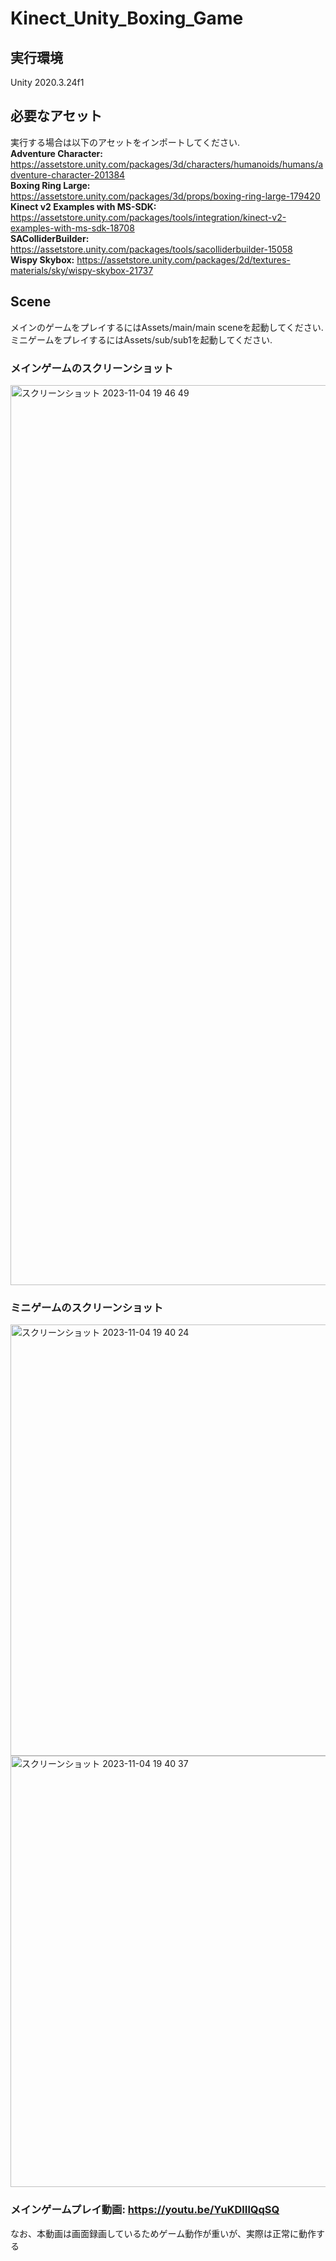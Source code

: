 # Kinect_Unity_Boxing_Game
## 実行環境
Unity 2020.3.24f1
## 必要なアセット
実行する場合は以下のアセットをインポートしてください.  
**Adventure Character:** https://assetstore.unity.com/packages/3d/characters/humanoids/humans/adventure-character-201384  
**Boxing Ring Large:** https://assetstore.unity.com/packages/3d/props/boxing-ring-large-179420  
**Kinect v2 Examples with MS-SDK:** https://assetstore.unity.com/packages/tools/integration/kinect-v2-examples-with-ms-sdk-18708  
**SAColliderBuilder:** https://assetstore.unity.com/packages/tools/sacolliderbuilder-15058  
**Wispy Skybox:** https://assetstore.unity.com/packages/2d/textures-materials/sky/wispy-skybox-21737
## Scene
メインのゲームをプレイするにはAssets/main/main sceneを起動してください.
ミニゲームをプレイするにはAssets/sub/sub1を起動してください.
### メインゲームのスクリーンショット
<img width="1440" alt="スクリーンショット 2023-11-04 19 46 49" src="https://github.com/takaYASUuu/Kinect_Unity_Boxing_Game/assets/142349457/70ab8fa6-7572-4188-a406-1f1a8752c058">

### ミニゲームのスクリーンショット
<img width="690" alt="スクリーンショット 2023-11-04 19 40 24" src="https://github.com/takaYASUuu/Kinect_Unity_Boxing_Game/assets/142349457/5e28782c-9a3d-4811-932e-1f8954fc3bf8">
<img width="690" alt="スクリーンショット 2023-11-04 19 40 37" src="https://github.com/takaYASUuu/Kinect_Unity_Boxing_Game/assets/142349457/91c0d54e-de81-49ca-9d13-bbf4171fcc7c">

### メインゲームプレイ動画: https://youtu.be/YuKDlIlQqSQ
なお、本動画は画面録画しているためゲーム動作が重いが、実際は正常に動作する
